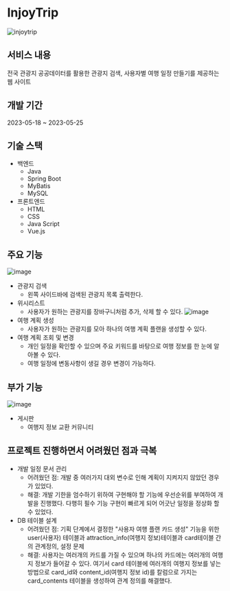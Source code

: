  # InjoyTrip   
![injoytrip](https://github.com/keunmoj/InjoyTrip/assets/94428183/587da266-7a7e-488a-a86d-2c9c92ac6d05)
## 서비스 내용
전국 관광지 공공데이터를 활용한 관광지 검색, 사용자별 여행 일정 만들기를 제공하는 웹 사이트
## 개발 기간
2023-05-18 ~ 2023-05-25
## 기술 스택
* 백엔드 
  * Java
  * Spring Boot
  * MyBatis
  * MySQL
* 프론트엔드
  * HTML
  * CSS
  * Java Script
  * Vue.js
 
## 주요 기능
![image](https://github.com/keunmoj/InjoyTrip/assets/94428183/da36549d-79ac-46b8-9d13-27e48bf0941c)
* 관광지 검색
  * 왼쪽 사이드바에 검색된 관광지 목록 출력한다.
* 위시리스트
  * 사용자가 원하는 관광지를 장바구니처럼 추가, 삭제 할 수 있다.
![image](https://github.com/keunmoj/InjoyTrip/assets/94428183/2c2d33e7-e3e0-4882-8a2f-415f00a1a600)
* 여행 계획 생성
  * 사용자가 원하는 관광지를 모아 하나의 여행 계획 플랜을 생성할 수 있다.
* 여행 계획 조회 및 변경
  * 개인 일정을 확인할 수 있으며 주요 키워드를 바탕으로 여행 정보를 한 눈에 알아볼 수 있다.
  * 여행 일정에 변동사항이 생길 경우 변경이 가능하다.

## 부가 기능
![image](https://github.com/keunmoj/InjoyTrip/assets/94428183/8801ae62-d2e4-4094-bcd9-9bdb5a640699)
* 게시판
  * 여행지 정보 교환 커뮤니티

## 프로젝트 진행하면서 어려웠던 점과 극복
* 개발 일정 문서 관리
  * 어려웠던 점: 개발 중 여러가지 대외 변수로 인해 계획이 지켜지지 않았던 경우가 있었다.
  * 해결: 개발 기한을 엄수하기 위하여 구현해야 할 기능에 우선순위를 부여하여 개발을 진행했다. 다행히 필수 기능 구현이 빠르게 되어 어긋난 일정을 정상화 할 수 있었다.
* DB 테이블 설계
  * 어려웠던 점: 기획 단계에서 결정한 "사용자 여행 플랜 카드 생성" 기능을 위한 user(사용자) 테이블과 attraction_info(여행지 정보)테이블과 card테이블 간의 관계정의, 설정 문제
  * 해결: 사용자는 여러개의 카드를 가질 수 있으며 하나의 카드에는 여러개의 여행지 정보가 들어갈 수 있다. 여기서 card 테이블에 여러개의 여행지 정보를 넣는 방법으로 card_id와 content_id(여행지 정보 id)를 칼럼으로 가지는 card_contents 테이블을 생성하여 관계 정의를 해결했다.
